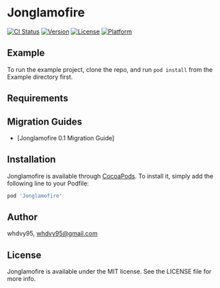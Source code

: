 # Jonglamofire

[![CI Status](https://img.shields.io/travis/whdvy95/Jonglamofire.svg?style=flat)](https://travis-ci.org/whdvy95/Jonglamofire)
[![Version](https://img.shields.io/cocoapods/v/Jonglamofire.svg?style=flat)](https://cocoapods.org/pods/Jonglamofire)
[![License](https://img.shields.io/cocoapods/l/Jonglamofire.svg?style=flat)](https://cocoapods.org/pods/Jonglamofire)
[![Platform](https://img.shields.io/cocoapods/p/Jonglamofire.svg?style=flat)](https://cocoapods.org/pods/Jonglamofire)

## Example

To run the example project, clone the repo, and run `pod install` from the Example directory first.

## Requirements

## Migration Guides
- [Jonglamofire 0.1 Migration Guide]

## Installation

Jonglamofire is available through [CocoaPods](https://cocoapods.org). To install
it, simply add the following line to your Podfile:

```ruby
pod 'Jonglamofire'
```

## Author

whdvy95, whdvy95@gmail.com

## License

Jonglamofire is available under the MIT license. See the LICENSE file for more info.
